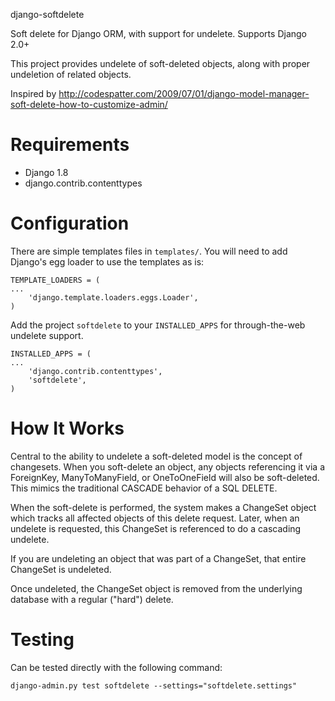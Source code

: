 django-softdelete

Soft delete for Django ORM, with support for undelete.  Supports Django 2.0+

This project provides undelete of soft-deleted objects, along with proper undeletion of related objects.

Inspired by http://codespatter.com/2009/07/01/django-model-manager-soft-delete-how-to-customize-admin/

Requirements
============

* Django 1.8
* django.contrib.contenttypes

Configuration
=============

There are simple templates files in `templates/`.  You will need to add Django's
egg loader to use the templates as is:

    TEMPLATE_LOADERS = (
    ...
        'django.template.loaders.eggs.Loader',
    )

Add the project `softdelete` to your `INSTALLED_APPS` for
through-the-web undelete support.

    INSTALLED_APPS = (
    ...
        'django.contrib.contenttypes',
        'softdelete',
    )

How It Works
============

Central to the ability to undelete a soft-deleted model is the concept of changesets.  When you
soft-delete an object, any objects referencing it via a ForeignKey, ManyToManyField, or OneToOneField will
also be soft-deleted.  This mimics the traditional CASCADE behavior of a SQL DELETE.

When the soft-delete is performed, the system makes a ChangeSet object which tracks all affected objects of
this delete request.  Later, when an undelete is requested, this ChangeSet is referenced to do a cascading
undelete.

If you are undeleting an object that was part of a ChangeSet, that entire ChangeSet is undeleted.

Once undeleted, the ChangeSet object is removed from the underlying database with a regular ("hard") delete.

Testing
=======

Can be tested directly with the following command:

    django-admin.py test softdelete --settings="softdelete.settings"
